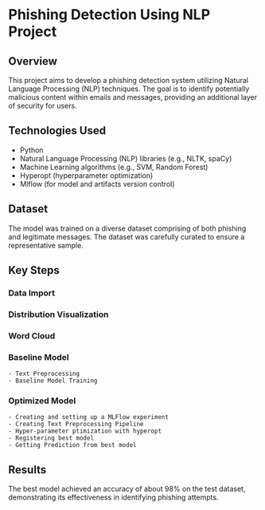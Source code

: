 # Phishing Detection Using NLP Project

## Overview

This project aims to develop a phishing detection system utilizing Natural Language Processing (NLP) techniques. The goal is to identify potentially malicious content within emails and messages, providing an additional layer of security for users.

## Technologies Used

- Python
- Natural Language Processing (NLP) libraries (e.g., NLTK, spaCy)
- Machine Learning algorithms (e.g., SVM, Random Forest)
- Hyperopt (hyperparameter optimization)
- Mlflow (for model and artifacts version control)

## Dataset

The model was trained on a diverse dataset comprising of both phishing and legitimate messages. The dataset was carefully curated to ensure a representative sample.

## Key Steps

### Data Import

### Distribution Visualization

### Word Cloud

### Baseline Model

    - Text Preprocessing 
    - Baseline Model Training 

### Optimized Model

    - Creating and setting up a MLFlow experiment
    - Creating Text Preprocessing Pipeline
    - Hyper-parameter ptimization with hyperopt
    - Registering best model
    - Getting Prediction from best model

## Results

The best model achieved an accuracy of about 98\% on the test dataset, demonstrating its effectiveness in identifying phishing attempts.
